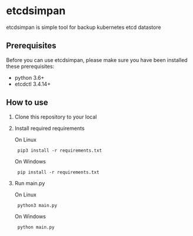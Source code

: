 # etcdsimpan
etcdsimpan is simple tool for backup kubernetes etcd datastore  

## Prerequisites  

Before you can use etcdsimpan, please make sure you have been installed these prerequisites:  
- python 3.6+  
- etcdctl 3.4.14+

## How to use  
 
1. Clone this repository to your local  
2. Install required requirements  

    On Linux  

        pip3 install -r requirements.txt  

    On Windows

        pip install -r requirements.txt  

3. Run main.py  

    On Linux  

        python3 main.py  

    On Windows  

        python main.py  